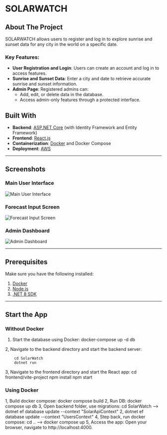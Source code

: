 # SOLARWATCH

## About The Project

SOLARWATCH allows users to register and log in to explore sunrise and sunset data for any city in the world on a specific date.  

### Key Features:
- **User Registration and Login**: Users can create an account and log in to access features.
- **Sunrise and Sunset Data**: Enter a city and date to retrieve accurate sunrise and sunset information.
- **Admin Page**: Registered admins can:
  - Add, edit, or delete data in the database.
  - Access admin-only features through a protected interface.

## Built With

- **Backend**: [ASP.NET Core](https://dotnet.microsoft.com/en-us/apps/aspnet) (with Identity Framework and Entity Framework)
- **Frontend**: [React.js](https://reactjs.org/)
- **Containerization**: [Docker](https://www.docker.com/) and Docker Compose
- **Deployment**: [AWS](https://aws.amazon.com/)

---

## Screenshots

### Main User Interface
![Main User Interface](https://github.com/user-attachments/assets/8ba6218e-395e-41db-893f-4a7d91242cd3)

### Forecast Input Screen
![Forecast Input Screen](https://github.com/user-attachments/assets/2495d7a6-92fb-41ef-9c33-2b66ba03a3ca)

### Admin Dashboard
![Admin Dashboard](https://github.com/user-attachments/assets/8aaa5f61-7671-4ec0-8ad2-565475b7d1ff)

---

## Prerequisites

Make sure you have the following installed:
1. [Docker](https://www.docker.com/)
2. [Node.js](https://nodejs.org/)
3. [.NET 8 SDK](https://dotnet.microsoft.com/)

---

## Start the App

### Without Docker

1. Start the database using Docker:
           docker-compose up -d db
   
2, Navigate to the backend directory and start the backend server:

        cd SolarWatch
        dotnet run

3, Navigate to the frontend directory and start the React app:
        cd frontend/vite-project
        npm install
        npm start

### Using Docker
1, Build docker compose: docker compose build
2, Run DB: docker compose up db
3, Open backend folder, use migrations: cd SolarWatch --> dotnet ef database update --context "SolarApiContext"     2, dotnet ef database update --context "UsersContext"
4, Step back, run docker compose: cd ..  --> docker compose up
5, Access the app: Open your browser, navigate to http://localhost:4000.




